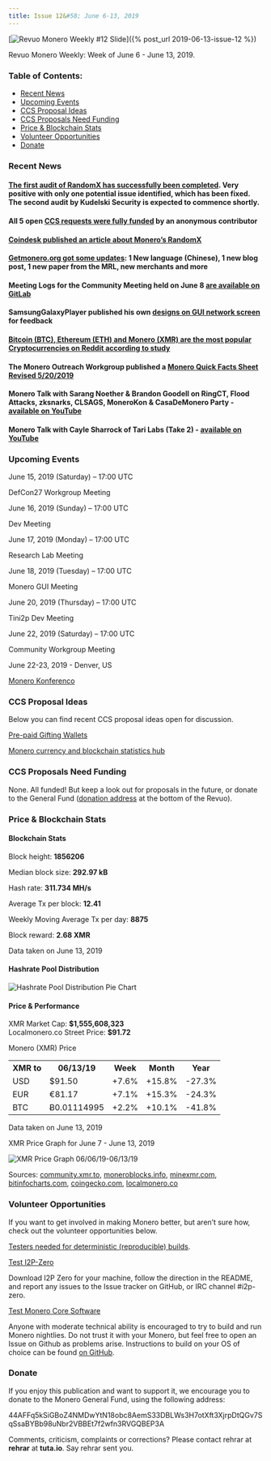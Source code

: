 ```yaml
---
title: Issue 12&#58; June 6-13, 2019
---
```

[<img src="/img/img-issue12.jpg" alt="Revuo Monero Weekly #12 Slide" class="img-lead">]({% post_url 2019-06-13-issue-12 %})

<p class="text-lead">Revuo Monero Weekly: Week of June 6 - June 13, 2019.</p>
<!--more-->

<h3>Table of Contents:</h3>
<ul class="contents">
    <li><a href="#news">Recent News</a></li>
    <li><a href="#events">Upcoming Events</a></li>
    <li><a href="#ideas">CCS Proposal Ideas</a></li>
    <li><a href="#proposals">CCS Proposals Need Funding</a></li>
    <li><a href="#stats">Price & Blockchain Stats</a></li>
    <li><a href="#volunteer">Volunteer Opportunities</a></li>
    <li><a href="#donate">Donate</a></li>
</ul>

<h3 id="news">Recent News</h3>

<div class="newsbyte">
    <h4><a href="https://www.reddit.com/r/Monero/comments/bxxtcz/randomx_audit_status/" target="_blank">The first audit of RandomX has successfully been completed</a>. Very positive with only one potential issue identified, which has been fixed. The second audit by Kudelski Security is expected to commence shortly.
    </h4>
</div>

<div class="newsbyte">
    <h4>All 5 open <a href="https://ccs.getmonero.org/funding-required/" target="_blank">CCS requests were fully funded</a> by an anonymous contributor
    </h4>
</div>

<div class="newsbyte">
    <h4><a href="https://www.coindesk.com/inside-moneros-last-ditch-effort-to-block-crypto-mining-asics" target="_blank">Coindesk published an article about Monero’s RandomX</a>
    </h4>
</div>

<div class="newsbyte">
    <h4><a href="https://www.reddit.com/r/Monero/comments/byhvau/getmoneroorg_got_some_updates_1_new_language/" target="_blank">Getmonero.org got some updates</a>: 1 New language (Chinese), 1 new blog post, 1 new paper from the MRL, new merchants and more
    </h4>
</div>

<div class="newsbyte">
    <h4>Meeting Logs for the Community Meeting held on June 8 <a href="https://repo.getmonero.org/monero-project/monero-site/blob/2238f9faacbac515ee2eca61c18354419ea626f2/_posts/2019-06-08-logs-for-the-Community-meeting-held-on-2019-06-08.md" target="_blank">are available on GitLab</a></h4>
</div>

<div class="newsbyte">
    <h4>SamsungGalaxyPlayer published his own <a href="https://www.reddit.com/r/Monero/comments/bysgry/discussion_gui_network_screen_designs/" target="_blank">designs on GUI network screen</a>  for feedback</h4>
</div>

<div class="newsbyte">
    <h4><a href="https://blockmanity.com/news/bitcoin/bitcoin-btc-ethereum-eth-and-monero-xmr-are-the-most-popular-cryptocurrencies-on-reddit-according-to-study/" target="_blank">Bitcoin (BTC), Ethereum (ETH) and Monero (XMR) are the most popular Cryptocurrencies on Reddit according to study</a></h4>
</div>

<div class="newsbyte">
    <h4>The Monero Outreach Workgroup published a <a href="https://www.reddit.com/r/Monero/comments/bzkja3/monero_quick_facts_sheet_revised_5202019/" target="_blank">Monero Quick Facts Sheet Revised 5/20/2019</a></h4>
</div>

<div class="newsbyte">
    <h4>Monero Talk with Sarang Noether & Brandon Goodell on RingCT, Flood Attacks, zksnarks, CLSAGS, MoneroKon & CasaDeMonero Party - <a href="https://youtu.be/YKzTxmQgEFo" target="_blank">available on YouTube</a></h4>
</div>

<div class="newsbyte">
    <h4>Monero Talk with Cayle Sharrock of Tari Labs (Take 2) - <a href="https://youtu.be/KmGoYe7nIAA" target="_blank">available on YouTube</a></h4>
</div>

<h3 id="events">Upcoming Events</h3>

<div class="event">
    <p class="date">June 15, 2019 (Saturday) – 17:00 UTC</p>
    <p>DefCon27 Workgroup Meeting</p>
</div>

<div class="event">
    <p class="date" markdown="1">June 16, 2019 (Sunday) – 17:00 UTC</p>
    <p markdown="1">Dev Meeting</p>
</div>

<div class="event">
    <p class="date" markdown="1">June 17, 2019 (Monday) – 17:00 UTC</p>
    <p markdown="1">Research Lab Meeting</p>
</div>

<div class="event">
    <p class="date" markdown="1">June 18, 2019 (Tuesday) – 17:00 UTC</p>
    <p markdown="1">Monero GUI Meeting</p>
</div>

<div class="event">
    <p class="date" markdown="1">June 20, 2019 (Thursday) – 17:00 UTC</p>
    <p markdown="1">Tini2p Dev Meeting</p>
</div>

<div class="event">
    <p class="date" markdown="1">June 22, 2019 (Saturday) – 17:00 UTC</p>
    <p markdown="1">Community Workgroup Meeting</p>
</div>

<div class="event">
    <p class="date" markdown="1">June 22-23, 2019 - Denver, US</p>
    <p markdown="1"><a href="http://monerokon.com/" target="_blank">Monero Konferenco</a></p>
</div>

<h3 id="ideas">CCS Proposal Ideas</h3>

<p>Below you can find recent CCS proposal ideas open for discussion.</p>

<div class="proposal">
<p><a href="https://repo.getmonero.org/monero-project/ccs-proposals/merge_requests/78" target="_blank">Pre-paid Gifting Wallets</a></p>
</div>

<div class="proposal">
<p><a href="https://repo.getmonero.org/monero-project/ccs-proposals/merge_requests/58" target="_blank">Monero currency and blockchain statistics hub</a></p>
</div>

<h3 id="proposals">CCS Proposals Need Funding</h3>

<p>None. All funded! But keep a look out for proposals in the future, or donate to the General Fund (<a href="#donate">donation address</a> at the bottom of the Revuo).</p>

<h3 id="stats">Price & Blockchain Stats</h3>

<h4 class="stat">Blockchain Stats</h4>

<div class="bcstats">
    <p>Block height: <b>1856206</b></p>
    <p>Median block size: <b>292.97 kB</b></p>
    <p>Hash rate: <b>311.734 MH/s</b></p>
    <p>Average Tx per block: <b>12.41</b></p>
    <p>Weekly Moving Average Tx per day: <b>8875</b></p>
    <p>Block reward: <b>2.68 XMR</b></p>
</div>
<p class="note">Data taken on June 13, 2019</p>

<h4 class="stat">Hashrate Pool Distribution</h4>
<p><img src="/img/hashrate-pool-distribution-0613.png" alt="Hashrate Pool Distribution Pie Chart"/></p>

<h4 class="stat">Price & Performance</h4>

<div class="price-intro">XMR Market Cap:  <b>$1,555,608,323</b><br>Localmonero.co Street Price: <b>$91.72</b></div>

<p class="table-title">Monero (XMR) Price</p>
<table class="price-table">
  <tr class="row1">
    <th>XMR to</th>
    <th>06/13/19</th>
    <th>Week</th>
    <th>Month</th>
    <th>Year</th>
  </tr>
  <tr>
    <td data-th="XMR to">USD</td>
    <td data-th="06/13/19">$91.50</td>
    <td data-th="Week" class="green">+7.6%</td>
    <td data-th="Month" class="green">+15.8%</td>
    <td data-th="Year" class="red">-27.3%</td>
  </tr>
  <tr class="row3">
    <td data-th="XMR to">EUR</td>
    <td data-th="06/13/19">€81.17</td>
    <td data-th="Week" class="green">+7.1%</td>
    <td data-th="Month" class="green">+15.3%</td>
    <td data-th="Year" class="red">-24.3%</td>
  </tr>
  <tr>
    <td data-th="XMR to">BTC</td>
    <td data-th="06/13/19">Ƀ0.01114995</td>
    <td data-th="Week" class="green">+2.2%</td>
    <td data-th="Month" class="green">+10.1%</td>
    <td data-th="Year" class="red">-41.8%</td>
  </tr>
</table>
<p class="note">Data taken on June 13, 2019</p>

<p class="table-title">XMR Price Graph for June 7 - June 13, 2019</p>

![XMR Price Graph 06/06/19-06/13/19](/img/weekly-chart-0613.png "XMR Price Graph 06/06/19-06/13/19") 

Sources: <a href="https://community.xmr.to/explorer/mainnet/" target="_blank">community.xmr.to</a>, <a href="https://moneroblocks.info/stats/transaction-stats" target="_blank">moneroblocks.info</a>, <a href="https://minexmr.com/pools.html" target="_blank">minexmr.com</a>, <a href="https://bitinfocharts.com/monero/" target="_blank">bitinfocharts.com</a>, <a href="https://www.coingecko.com/" target="_blank">coingecko.com</a>, <a href="https://localmonero.co/" target="_blank">localmonero.co</a>

<h3 id="volunteer">Volunteer Opportunities</h3>

<p>If you want to get involved in making Monero better, but aren’t sure how, check out the volunteer opportunities below.</p>

<div class="newsbyte">
    <p><a href="https://www.reddit.com/r/Monero/comments/bz2kle/testers_needed_for_deterministic_reproducible/" target="_blank">Testers needed for deterministic (reproducible) builds</a>.</p>
</div>

<div class="newsbyte">
    <p class="date"><a href="https://github.com/i2p-zero/i2p-zero/releases" target="_blank">Test I2P-Zero</a></p>
    <p>Download I2P Zero for your machine, follow the direction in the README, and report any issues to the Issue tracker on GitHub, or IRC channel #i2p-zero.</p>
</div>

<div class="newsbyte">
    <p class="date"><a href="https://github.com/monero-project/monero" target="_blank">Test Monero Core Software</a></p>
    <p>Anyone with moderate technical ability is encouraged to try to build and run Monero nightlies. Do not trust it with your Monero, but feel free to open an Issue on Github as problems arise. Instructions to build on your OS of choice can be found <a href="https://github.com/monero-project/monero#compiling-monero-from-source" target="_blank">on GitHub</a>. </p>
</div>

<h3 id="donate">Donate</h3>

<p markdown="1">If you enjoy this publication and want to support it, we encourage you to donate to the Monero General Fund, using the following address:</p>

<p class="address" markdown="1">44AFFq5kSiGBoZ4NMDwYtN18obc8AemS33DBLWs3H7otXft3XjrpDtQGv7SqSsaBYBb98uNbr2VBBEt7f2wfn3RVGQBEP3A</p>

<!--p><a href="monero:44AFFq5kSiGBoZ4NMDwYtN18obc8AemS33DBLWs3H7otXft3XjrpDtQGv7SqSsaBYBb98uNbr2VBBEt7f2wfn3RVGQBEP3A" class="qr"><img src="/img/donate-monero.png"></a></p-->

Comments, criticism, complaints or corrections? Please contact rehrar at **rehrar** at **tuta.io**. Say rehrar sent you.